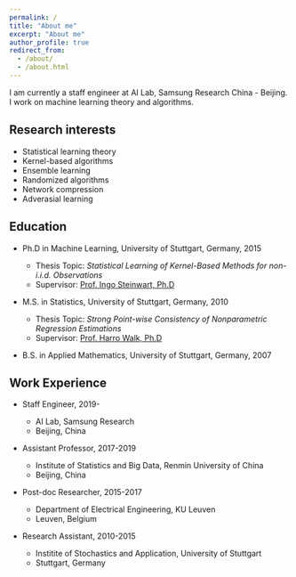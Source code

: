 ```yaml
---
permalink: /
title: "About me"
excerpt: "About me"
author_profile: true
redirect_from: 
  - /about/
  - /about.html
---
```


I am currently a staff engineer at AI Lab, Samsung Research China - Beijing. 
I work on machine learning theory and algorithms.

## Research interests

* Statistical learning theory
* Kernel-based algorithms
* Ensemble learning 
* Randomized algorithms
* Network compression
* Adverasial learning

## Education

* Ph.D in Machine Learning, University of Stuttgart, Germany, 2015
  * Thesis Topic: *Statistical Learning of Kernel-Based Methods for non-i.i.d. Observations*
  * Supervisor: [Prof. Ingo Steinwart, Ph.D](http://www.isa.uni-stuttgart.de/Steinwart/index.t?lang=en)

* M.S. in Statistics, University of Stuttgart, Germany, 2010
  * Thesis Topic: *Strong Point-wise Consistency of Nonparametric Regression Estimations*
  * Supervisor: [Prof. Harro Walk, Ph.D](https://www.isa.uni-stuttgart.de/institut/Emeriti/)

* B.S. in Applied Mathematics, University of Stuttgart, Germany, 2007



## Work Experience

* Staff Engineer, 2019-
  * AI Lab, Samsung Research
  * Beijing, China

* Assistant Professor, 2017-2019
  * Institute of Statistics and Big Data, Renmin University of China
  * Beijing, China

* Post-doc Researcher, 2015-2017
  * Department of Electrical Engineering, KU Leuven
  * Leuven, Belgium

* Research Assistant, 2010-2015
  * Institite of Stochastics and Application, University of Stuttgart
  * Stuttgart, Germany

